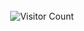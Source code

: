 <div align="center">
  
  <br>

  <img src="https://komarev.com/ghpvc/?username=GoofyAhhSilly&color=blue" alt="Visitor Count">
</div>
